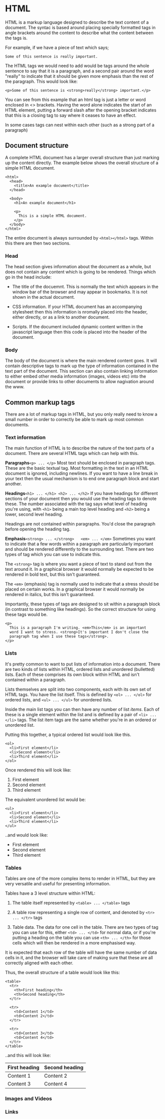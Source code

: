 HTML
====

HTML is a markup language designed to describe the text content
of a document.  The syntac is based around placing specially formatted
tags in angle brackets around the content to describe what the content
between the tags is.

For example, if we have a piece of text which says;

```
Some of this sentence is really important.
```

The HTML tags we would need to add would be tags around the whole sentence
to say that it is a paragraph, and a second pair around the word "really"
to indicate that it should be given more emphasis than the rest of the
paragraph.  This would look like:

```
<p>Some of this sentence is <strong>really</strong> important.</p>
```

You can see from this example that an html tag is just a letter or word
enclosed in <> brackets.  Having the word alone indicates the start of
an HTML element, putting a forward slash after the opening bracket indicates
that this is a closing tag to say where it ceases to have an effect.

In some cases tags can nest within each other (such as a strong part of
  a paragraph)

Document structure
-----------------

A complete HTML document has a larger overall structure than just
marking up the content directly.  The example below shows the overall
structure of a simple HTML document.

```
<html>
  <head>
    <title>An example document</title>
  </head>

  <body>
    <h1>An example document</h1>

    <p>
      This is a simple HTML document.
    </p>
  </body>
</html>
```

The entire document is always surrounded by ```<html></html>``` tags.  Within
this there are then two sections.

### Head
The head section gives information about the document as a whole, but
does not contain any content which is going to be rendered.  Things which
go in the head include:

* The title of the docuemnt.  This is normally the text which appears in
the window bar of the browser and may appear in bookmarks.  It is not shown
in the actual document.

* CSS information.  If your HTML document has an accompanying stylesheet then
this information is nromally placed into the header, either directly, or as
a link to another document.

* Scripts.  If the document included dynamic content written in the javascript
language then this code is placed into the header of the document.

### Body
The body of the document is where the main rendered content goes. It will
contain descriptive tags to mark up the type of information contained in the
text part of the document.  This section can also contain linking information
to either embed other media information (images, videos etc) into the document
or provide links to other documents to allow nagivation around the www.


Common markup tags
------------------

There are a lot of markup tags in HTML, but you only really need to know
a small number in order to correctly be able to mark up most common documents.

### Text information
The main function of HTML is to describe the nature of the text parts of
a document.  There are several HTML tags which can help with this.

**Paragraphs**```<p> ... </p>```
Most text should be enclosed in paragraph tags. These are the basic
textual tag. Most formatting in the text in an HTML document is ignored,
including newlines.  If you want to have a line break in your text then
the usual mechanism is to end one paragraph block and start another.

**Headings**```<h1> ... </h1> <h2> ... </h2>```
If you have headings for different sections of your document then you
would use the heading tags to denote these.  The number associated with
the tag says what level of heading you're using, with ```<h1>``` being
a main top level heading and ```<h2>``` being a lower, second level
heading.

Headings are not contained within paragraphs.  You'd close the
paragraph before opening the heading tag.

**Emphasis**```<strong> ... </strong>   <em> ... </em>```
Sometimes you want to indicate that a few words within a paragraph
are particularly important and should be rendered differently to the
surrounding text.  There are two types of tag which you can use to
indicate this.

The ```<strong>``` tag is where you want a piece of text to stand out
from the text around it.  In a graphical browser it would normally
be expected to be rendered in bold text, but this isn't guaranteed.

The ```<em>``` (emphasis) tag is normally used to indicate that a
stress should be placed on certain works.  In a graphical browser
it would normally be rendered in italics, but this isn't guaranteed.

Importantly, these types of tags are designed to sit within a
paragraph block (in contrast to something like headings). So the
correct structure for using these tags would be.

```
<p>
  This is a paragraph I'm writing. <em>This</em> is an important
  word I want to stress. <strong>It's important I don't close the
  paragraph tag when I use these tags</strong>.
</p>
```


### Lists
It's pretty common to want to put lists of information into a
document.  There are two kinds of lists within HTML, ordered
lists and unordered (bulletted) lists.  Each of these comprises its own
block within HTML and isn't contained within a paragraph.

Lists themselves are split into two components, each with its own set of
HTML tags.  You have the list itself.  This is defined by ```<ol> ... </ol>```
for ordered lists, and ```<ul> ... </ul>``` for unordered lists.

Inside the main list tags you can then have any number of list *items*. Each
of these is a single element within the list and is defined by a pair
of ```<li> ... </li>``` tags.  The list item tags are the same whether you're
in an ordered or unordered list.

Putting this together, a typical ordered list would look like this.

```{html}
<ol>
  <li>First element</li>
  <li>Second element</li>
  <li>Third element</li>
</ol>
```

Once rendered this will look like:

1. First element
2. Second element
3. Third element

The equivalent unordered list would be:

```{html}
<ul>
  <li>First element</li>
  <li>Second element</li>
  <li>Third element</li>
</ul>
```

..and would look like:

* First element
* Second element
* Third element


### Tables
Tables are one of the more complex items to render in HTML, but they are
very versatile and useful for presenting information.

Tables have a 3 level structure within HTML:

1. The table itself represented by ```<table> ... </table>``` tags

2. A table row representing a single row of content, and denoted by ```<tr> ... </tr>```
tags

3. Table data.  The data for one cell in the table.  There are two types of
tag you can use for this, either ```<td> ... </td>``` for normal data, or if
you're putting a heading on the table you can use ```<th> ... </th>``` for those
cells which will then be rendered in a more emphasised way.

It is expected that each row of the table will have the same number of
data cells in it, and the browser will take care of making sure that these
are all correctly aligned with each other.

Thus, the overall structure of a table would look like this:

```
<table>
  <tr>
    <th>First heading</th>
    <th>Second heading</th>
  </tr>

  <tr>
    <td>Content 1</td>
    <td>Content 2</td>
  </tr>

  <tr>
    <td>Content 3</td>
    <td>Content 4</td>
  </tr>
</table>
```

..and this will look like:

|First heading | Second heading |
|--------------|----------------|
|Content 1     | Content 2      |
|Content 3     | Content 4      |


### Images and Videos


### Links
